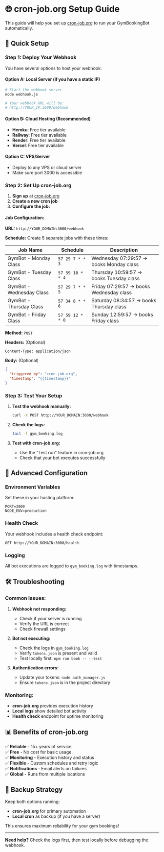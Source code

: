 # 🌐 cron-job.org Setup Guide

This guide will help you set up [cron-job.org](https://cron-job.org/en/) to run your GymBookingBot automatically.

## 🚀 Quick Setup

### Step 1: Deploy Your Webhook

You have several options to host your webhook:

#### Option A: Local Server (if you have a static IP)
```bash
# Start the webhook server
node webhook.js

# Your webhook URL will be:
# http://YOUR_IP:3000/webhook
```

#### Option B: Cloud Hosting (Recommended)
- **Heroku**: Free tier available
- **Railway**: Free tier available  
- **Render**: Free tier available
- **Vercel**: Free tier available

#### Option C: VPS/Server
- Deploy to any VPS or cloud server
- Make sure port 3000 is accessible

### Step 2: Set Up cron-job.org

1. **Sign up** at [cron-job.org](https://cron-job.org/en/)
2. **Create a new cron job**
3. **Configure the job:**

#### Job Configuration:

**URL:** `http://YOUR_DOMAIN:3000/webhook`

**Schedule:** Create 5 separate jobs with these times:

| Job Name | Schedule | Description |
|----------|----------|-------------|
| GymBot - Monday Class | `57 29 7 * * 3` | Wednesday 07:29:57 → books Monday class |
| GymBot - Tuesday Class | `57 59 10 * * 4` | Thursday 10:59:57 → books Tuesday class |
| GymBot - Wednesday Class | `57 29 7 * * 5` | Friday 07:29:57 → books Wednesday class |
| GymBot - Thursday Class | `57 34 8 * * 6` | Saturday 08:34:57 → books Thursday class |
| GymBot - Friday Class | `57 59 12 * * 0` | Sunday 12:59:57 → books Friday class |

**Method:** `POST`

**Headers:** (Optional)
```
Content-Type: application/json
```

**Body:** (Optional)
```json
{
  "triggered_by": "cron-job.org",
  "timestamp": "{{timestamp}}"
}
```

### Step 3: Test Your Setup

1. **Test the webhook manually:**
   ```bash
   curl -X POST http://YOUR_DOMAIN:3000/webhook
   ```

2. **Check the logs:**
   ```bash
   tail -f gym_booking.log
   ```

3. **Test with cron-job.org:**
   - Use the "Test run" feature in cron-job.org
   - Check that your bot executes successfully

## 🔧 Advanced Configuration

### Environment Variables

Set these in your hosting platform:

```env
PORT=3000
NODE_ENV=production
```

### Health Check

Your webhook includes a health check endpoint:
```
GET http://YOUR_DOMAIN:3000/health
```

### Logging

All bot executions are logged to `gym_booking.log` with timestamps.

## 🛠️ Troubleshooting

### Common Issues:

1. **Webhook not responding:**
   - Check if your server is running
   - Verify the URL is correct
   - Check firewall settings

2. **Bot not executing:**
   - Check the logs in `gym_booking.log`
   - Verify `tokens.json` is present and valid
   - Test locally first: `npm run book -- --test`

3. **Authentication errors:**
   - Update your tokens: `node auth_manager.js`
   - Ensure `tokens.json` is in the project directory

### Monitoring:

- **cron-job.org** provides execution history
- **Local logs** show detailed bot activity
- **Health check** endpoint for uptime monitoring

## 📊 Benefits of cron-job.org

✅ **Reliable** - 15+ years of service  
✅ **Free** - No cost for basic usage  
✅ **Monitoring** - Execution history and status  
✅ **Flexible** - Custom schedules and retry logic  
✅ **Notifications** - Email alerts on failures  
✅ **Global** - Runs from multiple locations  

## 🔄 Backup Strategy

Keep both options running:
- **cron-job.org** for primary automation
- **Local cron** as backup (if you have a server)

This ensures maximum reliability for your gym bookings!

---

**Need help?** Check the logs first, then test locally before debugging the webhook.
